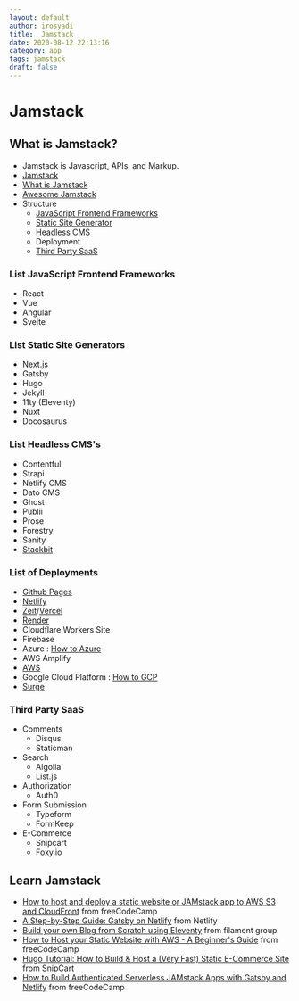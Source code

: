 ```yaml
---
layout: default
author: irosyadi
title:  Jamstack
date: 2020-08-12 22:13:16
category: app
tags: jamstack
draft: false
---
```


# Jamstack

## What is Jamstack?
- Jamstack is Javascript, APIs, and Markup.
- [Jamstack](https://snipcart.com/blog/jamstack)
- [What is Jamstack](https://www.freecodecamp.org/news/what-is-the-jamstack-and-how-do-i-host-my-website-on-it/)
- [Awesome Jamstack](https://github.com/automata/awesome-jamstack)
- Structure
    - [JavaScript Frontend Frameworks](#toc_3)
    - [Static Site Generator](https://www.staticgen.com/)
    - [Headless CMS](https://headlesscms.org/)
    - Deployment
    - [Third Party SaaS](https://github.com/agarrharr/awesome-static-website-services)

### List JavaScript Frontend Frameworks
- React
- Vue
- Angular
- Svelte

### List Static Site Generators
- Next.js
- Gatsby
- Hugo
- Jekyll
- 11ty (Eleventy)
- Nuxt
- Docosaurus

### List Headless CMS's
- Contentful
- Strapi
- Netlify CMS
- Dato CMS
- Ghost
- Publii
- Prose
- Forestry
- Sanity
- [Stackbit](https://www.stackbit.com/)

### List of Deployments
- [Github Pages](https://pages.github.com/)
- [Netlify](https://www.netlify.com/)
- [Zeit](https://zeit.co/)/[Vercel](https://vercel.com/)
- [Render](https://render.com/)
- Cloudflare Workers Site
- Firebase
- Azure : [How to Azure](https://docs.microsoft.com/en-us/azure/storage/blobs/storage-blob-static-website)
- AWS Amplify
- [AWS](https://aws.amazon.com/getting-started/projects/host-static-website/)
- Google Cloud Platform : [How to GCP](https://cloud.google.com/storage/docs/hosting-static-website)
- [Surge](https://surge.sh/)

### Third Party SaaS
- Comments
    - Disqus
    - Staticman
- Search
    - Algolia
    - List.js
- Authorization
    - Auth0
- Form Submission
    - Typeform
    - FormKeep
- E-Commerce
    - Snipcart
    - Foxy.io

## Learn Jamstack
- [How to host and deploy a static website or JAMstack app to AWS S3 and CloudFront](https://www.freecodecamp.org/news/how-to-host-and-deploy-a-static-website-or-jamstack-app-to-s3-and-cloudfront/) from freeCodeCamp
- [A Step-by-Step Guide: Gatsby on Netlify](https://www.netlify.com/blog/2016/02/24/a-step-by-step-guide-gatsby-on-netlify/) from Netlify
- [Build your own Blog from Scratch using Eleventy](https://www.filamentgroup.com/lab/build-a-blog/) from filament group
- [How to Host your Static Website with AWS - A Beginner's Guide](https://www.freecodecamp.org/news/a-beginners-guide-on-how-to-host-a-static-site-with-aws/) from freeCodeCamp
- [Hugo Tutorial: How to Build & Host a (Very Fast) Static E-Commerce Site](https://snipcart.com/blog/hugo-tutorial-static-site-ecommerce) from SnipCart
- [How to Build Authenticated Serverless JAMstack Apps with Gatsby and Netlify](https://www.freecodecamp.org/news/building-jamstack-apps/) from freeCodeCamp